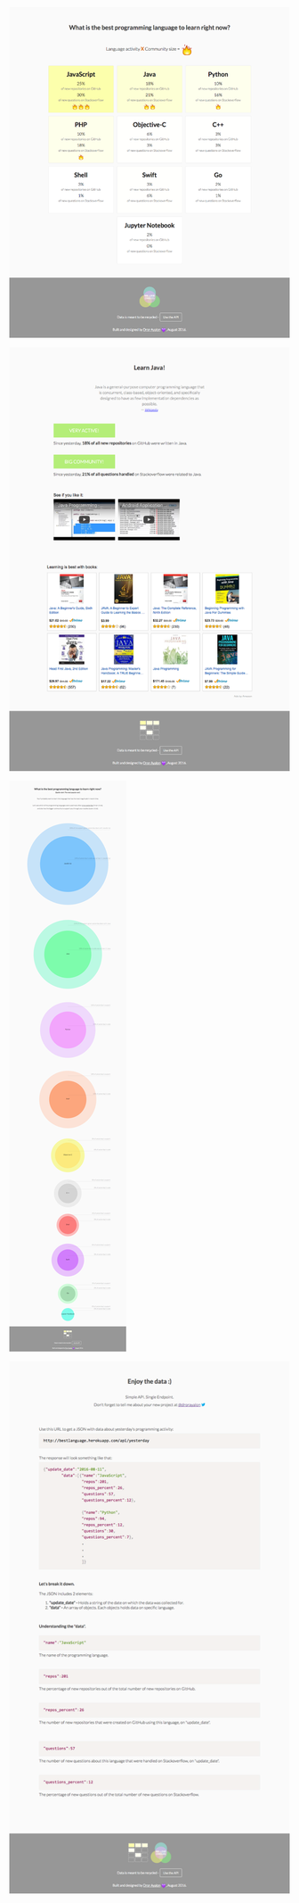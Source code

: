 ![Alt text](public/images/main.png?raw=true "What is the best programming language to learn right now? -- NodeJS Web App -- Main Page")  

![Alt text](public/images/inner.png?raw=true "What is the best programming language to learn right now? -- NodeJS Web App -- Language Page")          

![Alt text](public/images/circles.png?raw=true "What is the best programming language to learn right now? -- NodeJS Web App -- Circles view using D3")  

![Alt text](public/images/api.png?raw=true "What is the best programming language to learn right now? -- NodeJS Web App -- API Page")
